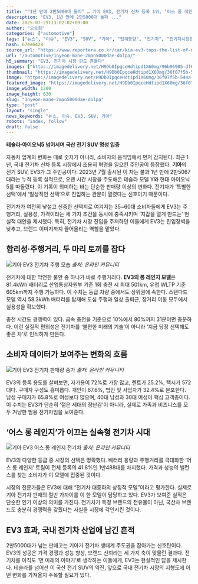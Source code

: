 ```yaml
---
title: "“1년 만에 2만5000대 돌파” … 기아 EV3, 전기차 신차 등록 1위, ‘어스 롱 레인지’ 인기"
description: "EV3, 1년 만에 2만5000대 돌파 ..."
date: 2025-07-29T13:02:02+09:00
author: "오승희"
categories: ["automotive"]
tags: ["뉴스", "이슈", "EV3", "SUV", "기아", "업계동향", "전기차", "전기차시장점유율", "국산자동차경쟁력"]
hash: 67ee6428
source_url: "https://www.reportera.co.kr/car/kia-ev3-tops-the-list-of-new-electric-vehicles/"
url: "/automotive/1nyeon-mane-2man5000dae-dolpa/"
h5_summary: "EV3, 전기차 시장 판도 흔들다"
images: ["https://imagedelivery.net/H9Db0IpqceHdtipd1X60mg/96b96905-df6f-40fe-cbf8-75bdce1c5a00/public", "https://imagedelivery.net/H9Db0IpqceHdtipd1X60mg/9d662705-37fa-4c9a-ac2e-b6c7a50a2800/public", "https://imagedelivery.net/H9Db0IpqceHdtipd1X60mg/2c39a94b-1e42-4e19-ef9b-a27451f34b00/public", "https://imagedelivery.net/H9Db0IpqceHdtipd1X60mg/36f07f5b-544a-40de-1329-b33ae2182100/public"]
thumbnail: "https://imagedelivery.net/H9Db0IpqceHdtipd1X60mg/36f07f5b-544a-40de-1329-b33ae2182100/public"
image: "https://imagedelivery.net/H9Db0IpqceHdtipd1X60mg/36f07f5b-544a-40de-1329-b33ae2182100/public"
featured_image: "https://imagedelivery.net/H9Db0IpqceHdtipd1X60mg/36f07f5b-544a-40de-1329-b33ae2182100/public"
image_width: 1200
image_height: 630
slug: "1nyeon-mane-2man5000dae-dolpa"
type: "post"
layout: "single"
news_keywords: "뉴스, 이슈, EV3, SUV, 기아"
robots: "index, follow"
draft: false
---
```


**테슬라·아이오닉5 넘어서며 국산 전기 SUV 명성 입증**

자동차 업계의 변화는 때로 숫자가 아니라, 소비자의 움직임에서 먼저 감지된다. 최근 1년, 국내 전기차 신차 등록 시장에서 조용히 혁명을 일으킨 주인공이 등장했다. **기아**의 전기 SUV, EV3가 그 주인공이다. 2023년 7월 출시된 이 차는 불과 1년 만에 2만5067대라는 누적 등록 실적으로, 오랜 시간 시장을 주도해온 테슬라 모델 Y와 현대 아이오닉5를 따돌렸다. 이 기록이 의미하는 바는 단순한 판매량 이상의 변화다. 전기차가 ‘특별한 선택’에서 ‘일상적인 선택’으로 진입하는 관문이 열렸다는 신호이기 때문이다.

전기차가 여전히 낯설고 신중한 선택지로 여겨지는 35~60대 소비자들에게 EV3는 주행거리, 실용성, 가격이라는 세 가지 조건을 동시에 충족시키며 ‘지갑을 열게 만드는’ 현실적 대안을 제시했다. 특히, 전기차 시장 진입을 주저하던 이들에게 EV3는 진입장벽을 낮추고, 브랜드 이미지까지 끌어올리는 역할을 맡았다.

## 합리성·주행거리, 두 마리 토끼를 잡다

![기아 EV3 전기차 주행 모습](https://imagedelivery.net/H9Db0IpqceHdtipd1X60mg/96b96905-df6f-40fe-cbf8-75bdce1c5a00/public)
*출처: 온라인 커뮤니티*


전기차에 대한 막연한 불안 중 하나가 바로 주행거리다. **EV3의 롱 레인지 모델**은 81.4kWh 배터리로 산업통상자원부 기준 1회 충전 시 최대 501km, 유럽 WLTP 기준 605km까지 주행 가능하다. 이 수치는 동급 차량 중에서도 상위권에 속한다. 스탠다드 모델 역시 58.3kWh 배터리를 탑재해 도심 주행과 일상 출퇴근, 장거리 이동 모두에서 실용성을 확보했다.

충전 시간도 경쟁력이 있다. 급속 충전을 기준으로 10%에서 80%까지 31분이면 충분하다. 이런 실질적 편의성은 전기차를 ‘불편한 미래의 기술’이 아니라 ‘지금 당장 선택해도 좋은 차’로 인식하게 만든다.

## 소비자 데이터가 보여주는 변화의 흐름

![기아 EV3 전기차 판매량 증가](https://imagedelivery.net/H9Db0IpqceHdtipd1X60mg/9d662705-37fa-4c9a-ac2e-b6c7a50a2800/public)
*출처: 온라인 커뮤니티*


EV3의 등록 용도를 살펴보면, 자가용이 72%로 가장 많고, 렌트가 25.2%, 택시가 572대다. 구매자 구성도 흥미롭다. 개인이 67.6%, 법인 및 사업자가 32.4%로 분포한다. 남성 구매자가 65.8%로 여성보다 많으며, 40대 남성과 30대 여성이 핵심 고객층이다. 이 수치는 EV3가 단순히 ‘젊은 세대의 장난감’이 아니라, 실제로 가족과 비즈니스를 모두 겨냥한 범용 전기차임을 보여준다.

## ‘어스 롱 레인지’가 이끄는 실속형 전기차 시대

![기아 EV3 어스 롱 레인지 전기차](https://imagedelivery.net/H9Db0IpqceHdtipd1X60mg/2c39a94b-1e42-4e19-ef9b-a27451f34b00/public)
*출처: 온라인 커뮤니티*


EV3의 다양한 등급 중 시장의 선택은 명확했다. 배터리 용량과 주행거리를 극대화한 ‘어스 롱 레인지’ 트림이 전체 등록의 41.8%인 1만488대를 차지했다. 가격과 성능의 밸런스를 찾는 소비자가 이 모델에 집중된 것이다.

시장의 전문가들은 EV3에 대해 “전기차 대중화의 상징적 모델”이라고 평가한다. 실제로 기아 전기차 판매의 절반 가까이를 이 한 모델이 담당하고 있다. EV3가 보여준 실적은 단순한 인기 이상의 의미를 가진다. 전기차가 특정 브랜드의 전유물이 아닌, 국산차 브랜드도 충분히 경쟁력을 갖췄다는 사실을 시장에 각인시킨 것이다.

## EV3 효과, 국내 전기차 산업에 남긴 흔적

2만5000대가 넘는 판매고는 기아가 전기차 생태계 주도권을 잡아가는 신호탄이다. EV3의 성공은 가격 경쟁과 성능 향상, 브랜드 신뢰라는 세 가지 축이 맞물린 결과다. 전기차를 아직도 ‘먼 미래의 이야기’로 생각하는 이들에게, EV3는 현실적인 답을 제시한다. 테슬라를 넘어선 이 국산 전기 SUV의 약진, 앞으로 국내 전기차 시장의 지형도에 어떤 변화를 가져올지 주목할 필요가 있다.
